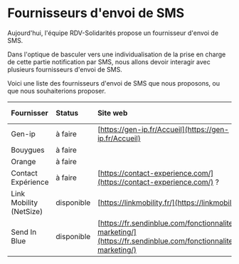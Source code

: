 # Fournisseurs d'envoi de SMS

Aujourd'hui, l'équipe RDV-Solidarités propose un fournisseur d'envoi de SMS.

Dans l'optique de basculer vers une individualisation de la prise en charge de cette partie notification par SMS, nous allons devoir interagir avec plusieurs fournisseurs d'envoi de SMS.

Voici une liste des fournisseurs d'envoi de SMS que nous proposons, ou que nous souhaiterions proposer.

| Fournisser | Status | Site web | Utilisé par |
| :--- | :--- | :--- | :--- |
| Gen-ip  | à faire | [https://gen-ip.fr/Accueil](https://gen-ip.fr/Accueil) |  |
| Bouygues | à faire |  |  |
| Orange | à faire |  |  |
| Contact Expérience | à faire | [https://contact-experience.com/](https://contact-experience.com/) ? | 62 |
| Link Mobility \(NetSize\) | disponible | [https://linkmobility.fr/](https://linkmobility.fr/) |  |
| Send In Blue | disponible | [https://fr.sendinblue.com/fonctionnalites/sms-marketing/](https://fr.sendinblue.com/fonctionnalites/sms-marketing/) |  |

